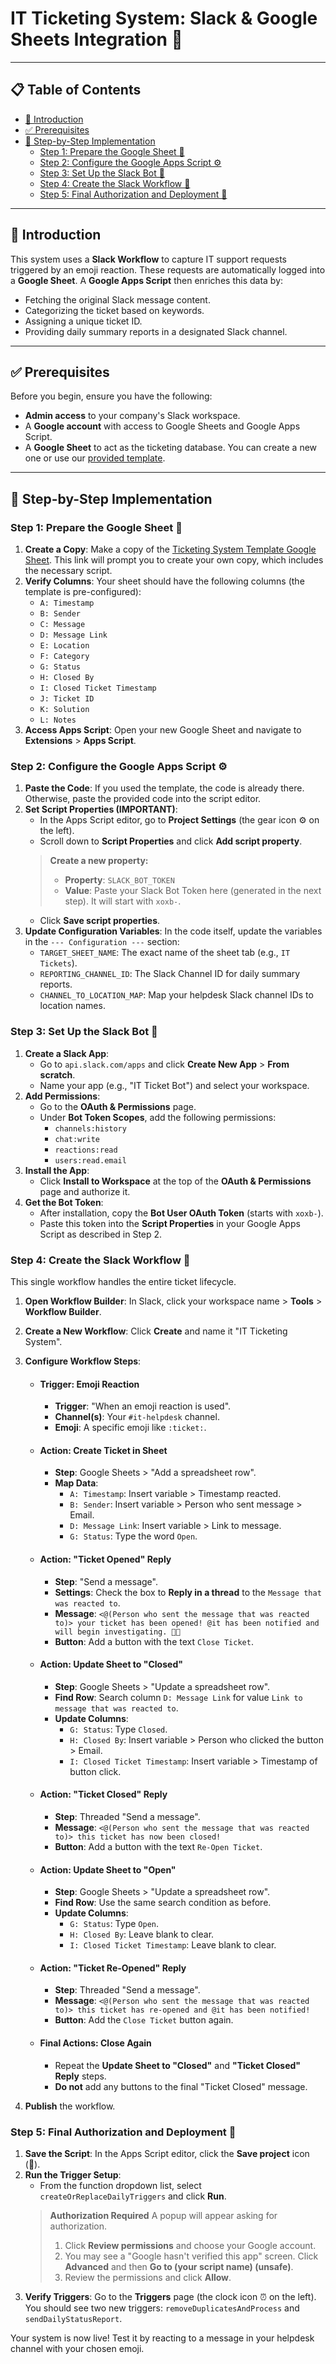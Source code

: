 # IT Ticketing System: Slack & Google Sheets Integration 🤖

---

## 📋 Table of Contents

- [📖 Introduction](#-introduction)
- [✅ Prerequisites](#-prerequisites)
- [🚀 Step-by-Step Implementation](#-step-by-step-implementation)
  - [Step 1: Prepare the Google Sheet 📄](#step-1-prepare-the-google-sheet-)
  - [Step 2: Configure the Google Apps Script ⚙️](#step-2-configure-the-google-apps-script-️)
  - [Step 3: Set Up the Slack Bot 🤖](#step-3-set-up-the-slack-bot-)
  - [Step 4: Create the Slack Workflow 🌊](#step-4-create-the-slack-workflow-)
  - [Step 5: Final Authorization and Deployment 🎉](#step-5-final-authorization-and-deployment-)

---

## 📖 Introduction

This system uses a **Slack Workflow** to capture IT support requests triggered by an emoji reaction. These requests are automatically logged into a **Google Sheet**. A **Google Apps Script** then enriches this data by:
- Fetching the original Slack message content.
- Categorizing the ticket based on keywords.
- Assigning a unique ticket ID.
- Providing daily summary reports in a designated Slack channel.

---

## ✅ Prerequisites

Before you begin, ensure you have the following:

- **Admin access** to your company's Slack workspace.
- A **Google account** with access to Google Sheets and Google Apps Script.
- A **Google Sheet** to act as the ticketing database. You can create a new one or use our [provided template](https://docs.google.com/spreadsheets/d/1ZmXAURXe6KZyaIaFbbFxQaARn8-Weyg11CoTDvUJDj0/edit?usp=sharing).

---

## 🚀 Step-by-Step Implementation

### Step 1: Prepare the Google Sheet 📄

1.  **Create a Copy**: Make a copy of the [Ticketing System Template Google Sheet](https://docs.google.com/spreadsheets/d/1a2b3c4d5e/copy). This link will prompt you to create your own copy, which includes the necessary script.
2.  **Verify Columns**: Your sheet should have the following columns (the template is pre-configured):
    - `A: Timestamp`
    - `B: Sender`
    - `C: Message`
    - `D: Message Link`
    - `E: Location`
    - `F: Category`
    - `G: Status`
    - `H: Closed By`
    - `I: Closed Ticket Timestamp`
    - `J: Ticket ID`
    - `K: Solution`
    - `L: Notes`
3.  **Access Apps Script**: Open your new Google Sheet and navigate to **Extensions** > **Apps Script**.

### Step 2: Configure the Google Apps Script ⚙️

1.  **Paste the Code**: If you used the template, the code is already there. Otherwise, paste the provided code into the script editor.
2.  **Set Script Properties (IMPORTANT)**:
    - In the Apps Script editor, go to **Project Settings** (the gear icon ⚙️ on the left).
    - Scroll down to **Script Properties** and click **Add script property**.
    > **Create a new property:**
    > - **Property**: `SLACK_BOT_TOKEN`
    > - **Value**: Paste your Slack Bot Token here (generated in the next step). It will start with `xoxb-`.
    - Click **Save script properties**.
3.  **Update Configuration Variables**: In the code itself, update the variables in the `--- Configuration ---` section:
    - `TARGET_SHEET_NAME`: The exact name of the sheet tab (e.g., `IT Tickets`).
    - `REPORTING_CHANNEL_ID`: The Slack Channel ID for daily summary reports.
    - `CHANNEL_TO_LOCATION_MAP`: Map your helpdesk Slack channel IDs to location names.

### Step 3: Set Up the Slack Bot 🤖

1.  **Create a Slack App**:
    - Go to `api.slack.com/apps` and click **Create New App** > **From scratch**.
    - Name your app (e.g., "IT Ticket Bot") and select your workspace.
2.  **Add Permissions**:
    - Go to the **OAuth & Permissions** page.
    - Under **Bot Token Scopes**, add the following permissions:
      - `channels:history`
      - `chat:write`
      - `reactions:read`
      - `users:read.email`
3.  **Install the App**:
    - Click **Install to Workspace** at the top of the **OAuth & Permissions** page and authorize it.
4.  **Get the Bot Token**:
    - After installation, copy the **Bot User OAuth Token** (starts with `xoxb-`).
    - Paste this token into the **Script Properties** in your Google Apps Script as described in Step 2.

### Step 4: Create the Slack Workflow 🌊

This single workflow handles the entire ticket lifecycle.

1.  **Open Workflow Builder**: In Slack, click your workspace name > **Tools** > **Workflow Builder**.
2.  **Create a New Workflow**: Click **Create** and name it "IT Ticketing System".
3.  **Configure Workflow Steps**:

    - #### **Trigger: Emoji Reaction**
      - **Trigger**: "When an emoji reaction is used".
      - **Channel(s)**: Your `#it-helpdesk` channel.
      - **Emoji**: A specific emoji like `:ticket:`.

    - #### **Action: Create Ticket in Sheet**
      - **Step**: Google Sheets > "Add a spreadsheet row".
      - **Map Data**:
        - `A: Timestamp`: Insert variable > Timestamp reacted.
        - `B: Sender`: Insert variable > Person who sent message > Email.
        - `D: Message Link`: Insert variable > Link to message.
        - `G: Status`: Type the word `Open`.

    - #### **Action: "Ticket Opened" Reply**
      - **Step**: "Send a message".
      - **Settings**: Check the box to **Reply in a thread** to the `Message that was reacted to`.
      - **Message**: `<@(Person who sent the message that was reacted to)> your ticket has been opened! @it has been notified and will begin investigating. 🧑‍🚀`
      - **Button**: Add a button with the text `Close Ticket`.

    - #### **Action: Update Sheet to "Closed"**
      - **Step**: Google Sheets > "Update a spreadsheet row".
      - **Find Row**: Search column `D: Message Link` for value `Link to message that was reacted to`.
      - **Update Columns**:
        - `G: Status`: Type `Closed`.
        - `H: Closed By`: Insert variable > Person who clicked the button > Email.
        - `I: Closed Ticket Timestamp`: Insert variable > Timestamp of button click.

    - #### **Action: "Ticket Closed" Reply**
      - **Step**: Threaded "Send a message".
      - **Message**: `<@(Person who sent the message that was reacted to)> this ticket has now been closed!`
      - **Button**: Add a button with the text `Re-Open Ticket`.

    - #### **Action: Update Sheet to "Open"**
      - **Step**: Google Sheets > "Update a spreadsheet row".
      - **Find Row**: Use the same search condition as before.
      - **Update Columns**:
        - `G: Status`: Type `Open`.
        - `H: Closed By`: Leave blank to clear.
        - `I: Closed Ticket Timestamp`: Leave blank to clear.

    - #### **Action: "Ticket Re-Opened" Reply**
      - **Step**: Threaded "Send a message".
      - **Message**: `<@(Person who sent the message that was reacted to)> this ticket has re-opened and @it has been notified!`
      - **Button**: Add the `Close Ticket` button again.

    - #### **Final Actions: Close Again**
      - Repeat the **Update Sheet to "Closed"** and **"Ticket Closed" Reply** steps.
      - **Do not** add any buttons to the final "Ticket Closed" message.

4.  **Publish** the workflow.

### Step 5: Final Authorization and Deployment 🎉

1.  **Save the Script**: In the Apps Script editor, click the **Save project** icon (💾).
2.  **Run the Trigger Setup**:
    - From the function dropdown list, select `createOrReplaceDailyTriggers` and click **Run**.
    > **Authorization Required**
    > A popup will appear asking for authorization.
    > 1. Click **Review permissions** and choose your Google account.
    > 2. You may see a "Google hasn't verified this app" screen. Click **Advanced** and then **Go to (your script name) (unsafe)**.
    > 3. Review the permissions and click **Allow**.
3.  **Verify Triggers**: Go to the **Triggers** page (the clock icon ⏰ on the left). You should see two new triggers: `removeDuplicatesAndProcess` and `sendDailyStatusReport`.

Your system is now live! Test it by reacting to a message in your helpdesk channel with your chosen emoji.
